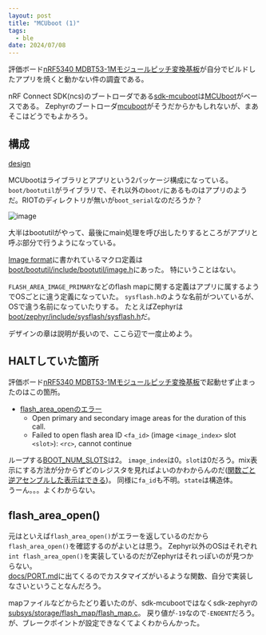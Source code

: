```yaml
---
layout: post
title: "MCUboot (1)"
tags:
  - ble
date: 2024/07/08
---
```


評価ボード[nRF5340 MDBT53-1Mモジュールピッチ変換基板](https://www.switch-science.com/products/8658)が自分でビルドしたアプリを焼くと動かない件の調査である。

nRF Connect SDK(ncs)のブートローダである[sdk-mcuboot](https://github.com/nrfconnect/sdk-mcuboot)は[MCUboot](https://docs.mcuboot.com/)がベースである。
Zephyrのブートローダ[mcuboot](https://github.com/zephyrproject-rtos/mcuboot)がそうだからかもしれないが、まあそこはどうでもよかろう。

## 構成

[design](https://docs.mcuboot.com/design.html)

MCUbootはライブラリとアプリという2パッケージ構成になっている。  
`boot/bootutil`がライブラリで、それ以外の`boot/`にあるものはアプリのようだ。RIOTのディレクトリが無いが`boot_serial`なのだろうか？

![image](20240708a-1.png)

大半はbootutilがやって、最後にmain処理を呼び出したりするところがアプリと呼ぶ部分で行うようになっている。

[Image format](https://docs.mcuboot.com/design.html#image-format)に書かれているマクロ定義は[boot/bootutil/include/bootutil/image.h](https://github.com/nrfconnect/sdk-mcuboot/blob/v2.1.0-ncs1-branch/boot/bootutil/include/bootutil/image.h)にあった。
特にいうことはない。

`FLASH_AREA_IMAGE_PRIMARY`などのflash mapに関する定義はアプリに属するようでOSごとに違う定義になっていた。
`sysflash.h`のような名前がついているが、OSで違う名前になっていたりする。
たとえばZephyrは[boot/zephyr/include/sysflash/sysflash.h](https://github.com/nrfconnect/sdk-mcuboot/blob/v2.1.0-ncs1-branch/boot/zephyr/include/sysflash/sysflash.h)だ。

デザインの章は説明が長いので、ここら辺で一度止めよう。

## HALTしていた箇所

評価ボード[nRF5340 MDBT53-1Mモジュールピッチ変換基板](https://www.switch-science.com/products/8658)で起動せず止まったのはこの箇所。

* [flash_area_openのエラー](https://github.com/nrfconnect/sdk-mcuboot/blob/v2.1.0-ncs1-branch/boot/bootutil/src/loader.c#L2417-L2421)
  * Open primary and secondary image areas for the duration of this call.
  * Failed to open flash area ID `<fa_id>` (image `<image_index>` slot `<slot>`): `<rc>`, cannot continue

ループする[BOOT_NUM_SLOTS](https://github.com/nrfconnect/sdk-mcuboot/blob/v2.1.0-ncs1-branch/boot/bootutil/src/bootutil_priv.h#L55)は2。
`image_index`は0。`slot`は0だろう。mix表示にする方法が分からずどのレジスタを見ればよいのかわからんのだ([関数ごと逆アセンブルした表示はできる](https://devzone.nordicsemi.com/f/nordic-q-a/99249/disassembly-mixed-view-in-vs-code-with-nrf-connect))。
同様に`fa_id`も不明。`state`は構造体。  
うーん。。。よくわからない。

## flash_area_open()

元はといえば`flash_area_open()`がエラーを返しているのだから`flash_area_open()`を確認するのがよいとは思う。
Zephyr以外のOSはそれぞれ`int flash_area_open()`を実装しているのだがZephyrはそれっぽいのが見つからない。  
[docs/PORT.md](https://github.com/nrfconnect/sdk-mcuboot/blob/v2.1.0-ncs1-branch/docs/PORTING.md#flash-map)に出てくるのでカスタマイズがいるような関数、自分で実装しなさいということなんだろう。

mapファイルなどからたどり着いたのが、sdk-mcubootではなくsdk-zephyrの[subsys/storage/flash_map/flash_map.c](https://github.com/nrfconnect/sdk-zephyr/blob/v2.6.99-ncs1-branch/subsys/storage/flash_map/flash_map.c#L58-L73)。
戻り値が`-19`なので`-ENOENT`だろう。
が、ブレークポイントが設定できなくてよくわからんかった。
